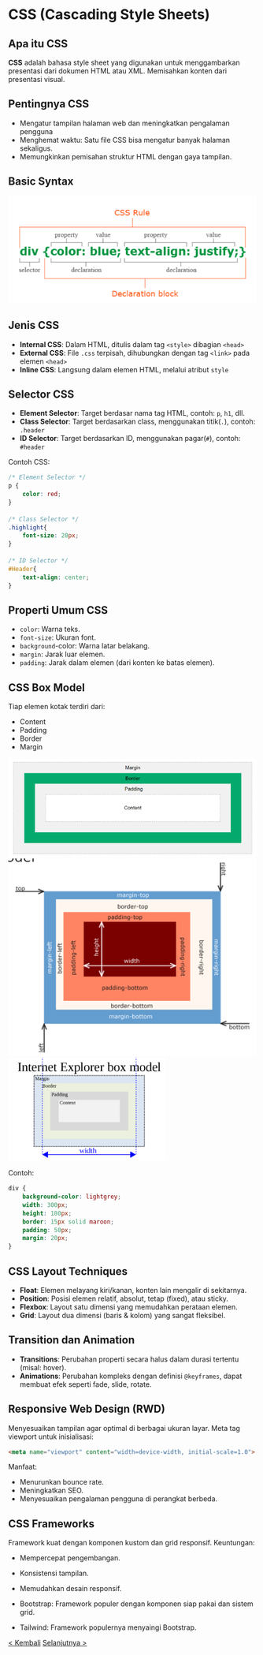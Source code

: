 # CSS (Cascading Style Sheets)

## Apa itu CSS

**CSS** adalah bahasa style sheet yang digunakan untuk menggambarkan presentasi dari dokumen HTML atau XML. Memisahkan konten dari presentasi visual.

## Pentingnya CSS

- Mengatur tampilan halaman web dan meningkatkan pengalaman pengguna
- Menghemat waktu: Satu file CSS bisa mengatur banyak halaman sekaligus.
- Memungkinkan pemisahan struktur HTML dengan gaya tampilan.

## Basic Syntax

![CSS_Basic](/assets/Materi_3/CSS_Basic.png)

## Jenis CSS

- **Internal CSS**: Dalam HTML, ditulis dalam tag `<style>` dibagian `<head>`
- **External CSS**: File `.css` terpisah, dihubungkan dengan tag `<link>` pada elemen `<head>`
- **Inline CSS**: Langsung dalam elemen HTML, melalui atribut `style`

## Selector CSS

- **Element Selector**: Target berdasar nama tag HTML, contoh: `p`, `h1`, dll.
- **Class Selector**: Target berdasarkan class, menggunakan titik(`.`), contoh: `.header`
- **ID Selector**: Target berdasarkan ID, menggunakan pagar(`#`), contoh: `#header`

Contoh CSS:

```css
/* Element Selector */
p {
    color: red;
}

/* Class Selector */
.highlight{
    font-size: 20px;
}

/* ID Selector */
#Header{
    text-align: center;
}
```

## Properti Umum CSS

- `color`: Warna teks.
- `font-size`: Ukuran font.
- `background`-color: Warna latar belakang.
- `margin`: Jarak luar elemen.
- `padding`: Jarak dalam elemen (dari konten ke batas elemen).

## CSS Box Model

Tiap elemen kotak terdiri dari:
- Content
- Padding
- Border
- Margin

![Box](/assets/Materi_3/Box.png)
![BoxModel](/assets/Materi_3/BoxModel.png)
![BoxWidth](/assets/Materi_3/BoxWidth.png)

Contoh:
```css
div {
    background-color: lightgrey;
    width: 300px;
    height: 180px;
    border: 15px solid maroon;
    padding: 50px;
    margin: 20px;
}
```

## CSS Layout Techniques

- **Float**: Elemen melayang kiri/kanan, konten lain mengalir di sekitarnya.
- **Position**: Posisi elemen relatif, absolut, tetap (fixed), atau sticky.
- **Flexbox**: Layout satu dimensi yang memudahkan perataan elemen.
- **Grid**: Layout dua dimensi (baris & kolom) yang sangat fleksibel.

## Transition dan Animation

- **Transitions**: Perubahan properti secara halus dalam durasi tertentu (misal: hover).
- **Animations**: Perubahan kompleks dengan definisi `@keyframes`, dapat membuat efek seperti fade, slide, rotate.

## Responsive Web Design (RWD)

Menyesuaikan tampilan agar optimal di berbagai ukuran layar. Meta tag viewport untuk inisialisasi:
```html
<meta name="viewport" content="width=device-width, initial-scale=1.0">
```

Manfaat:
- Menurunkan bounce rate.
- Meningkatkan SEO.
- Menyesuaikan pengalaman pengguna di perangkat berbeda.

## CSS Frameworks

Framework kuat dengan komponen kustom dan grid responsif. Keuntungan:
  - Mempercepat pengembangan.
  - Konsistensi tampilan.
  - Memudahkan desain responsif.

- Bootstrap: Framework populer dengan komponen siap pakai dan sistem grid.
  
- Tailwind: Framework populernya menyaingi Bootstrap.
  

[< Kembali](silabus.md) [Selanjutnya >](4-JavaScript.md)